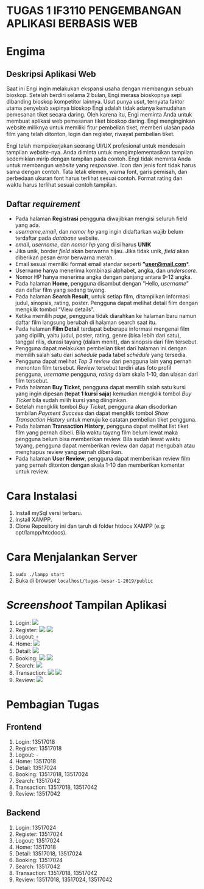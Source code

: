 # TUGAS 1 IF3110 PENGEMBANGAN APLIKASI BERBASIS WEB
# Engima

## Deskripsi Aplikasi Web
Saat ini Engi ingin melakukan ekspansi usaha dengan membangun sebuah bioskop. Setelah berdiri selama 2 bulan, Engi merasa bioskopnya sepi dibanding bioskop kompetitor lainnya. Usut punya usut, ternyata faktor utama penyebab sepinya bioskop Engi adalah tidak adanya kemudahan pemesanan tiket secara daring. Oleh karena itu, Engi meminta Anda untuk membuat aplikasi web pemesanan tiket bioskop daring. Engi menginginkan website miliknya untuk memiliki fitur pembelian tiket, memberi ulasan pada film yang telah ditonton, login dan register, riwayat pembelian tiket.

Engi telah mempekerjakan seorang UI/UX profesional untuk mendesain tampilan *website*-nya. Anda diminta untuk mengimplementasikan tampilan sedemikian mirip dengan tampilan pada contoh. Engi tidak meminta Anda untuk membangun *website* yang *responsive*. Icon dan jenis font tidak harus sama dengan contoh. Tata letak elemen, warna font, garis pemisah, dan perbedaan ukuran font harus terlihat sesuai contoh. Format rating dan waktu harus terlihat sesuai contoh tampilan.

## Daftar *requirement*
- Pada halaman **Registrasi** pengguna diwajibkan mengisi seluruh field yang ada.
- *username*,*email*, dan *nomor hp* yang ingin didaftarkan wajib belum terdaftar pada *database* website.
- *email*, *username*, dan *nomor hp* yang diisi harus **UNIK**
- Jika unik, border *field* akan berwarna hijau. Jika tidak unik, *field* akan diberikan pesan error berwarna merah.
- Email sesuai memiliki format email standar seperti **“user@mail.com***.
- Username hanya menerima kombinasi alphabet, angka, dan *underscore*.
- Nomor HP hanya menerima angka dengan panjang antara 9-12 angka.
- Pada halaman **Home**, pengguna disambut dengan "Hello, *username*" dan daftar film yang sedang tayang.
- Pada halaman **Search Result**, untuk setiap film, ditampilkan informasi judul, sinopsis, rating, poster. Pengguna dapat melihat detail film dengan mengklik tombol “View details”.
- Ketika memilih *page*, pengguna tidak diarahkan ke halaman baru namun daftar film langsung berubah di halaman search saat itu.
- Pada halaman **Film Detail** terdapat beberapa informasi mengenai film yang dipilih, yaitu judul, poster, rating, genre (bisa lebih dari satu), tanggal rilis, durasi tayang (dalam menit), dan sinopsis dari film tersebut.
- Pengguna dapat melakukan pembelian tiket dari halaman ini dengan memilih salah satu dari *schedule* pada tabel *schedule* yang tersedia.
- Pengguna dapat melihat *Top 3 review* dari pengguna lain yang pernah menonton film tersebut. *Review* tersebut terdiri atas foto profil pengguna, *username* pengguna, *rating* dalam skala 1-10, dan ulasan dari film tersebut.
- Pada halaman **Buy Ticket**, pengguna dapat memilih salah satu kursi yang ingin dipesan (**tepat 1 kursi saja**) kemudian mengklik tombol *Buy Ticket* bila sudah milih kursi yang diinginkan.
- Setelah mengklik tombol *Buy Ticket*, pengguna akan disodorkan tambilan *Payment Success* dan dapat mengklik tombol *Show Transaction History* untuk menuju ke catatan pembelian tiket pengguna.
- Pada halaman **Transaction History**, pengguna dapat melihat list tiket film yang pernah dibeli. Bila waktu tayang film belum lewat maka pengguna belum bisa memberikan review. Bila sudah lewat waktu tayang, pengguna dapat memberikan review dan dapat mengubah atau menghapus review yang pernah diberikan.
- Pada halaman **User Review**, pengguna dapat memberikan review film yang pernah ditonton dengan skala 1-10 dan memberikan komentar untuk review.

# Cara Instalasi
1. Install mySql versi terbaru.
2. Install XAMPP.
3. Clone Repository ini dan taruh di folder htdocs XAMPP (e.g: opt/lampp/htcdocs).

# Cara Menjalankan Server
1. `sudo ./lampp start`
2. Buka di browser `localhost/tugas-besar-1-2019/public`

# *Screenshoot* Tampilan Aplikasi
1. Login:
    ![](doc/1.png)
2. Register: 
   ![](doc/2.png)
   ![](doc/3.png)
3. Logout: -
4. Home: 
   ![](doc/4.png)
5. Detail:
   ![](doc/5.png)
6. Booking:
  ![](doc/6.png)
  ![](doc/7.png)
7. Search: 
  ![](doc/11.png)
8. Transaction:
  ![](doc/8.png)
  ![](doc/9.png)
9. Review: 
  ![](doc/10.png)

# Pembagian Tugas
## Frontend
1. Login: 13517018
2. Register: 13517018
3. Logout: -
4. Home: 13517018
5. Detail: 13517024
6. Booking: 13517018, 13517024
7. Search: 13517042
8. Transaction: 13517018, 13517042
9. Review: 13517042

## Backend
1. Login: 13517024
2. Register: 13517024 
3. Logout: 13517024
4. Home: 13517018
5. Detail: 13517018, 13517024
6. Booking: 13517024
7. Search: 13517042
8. Transaction: 13517018, 13517042
9. Review: 13517018, 13517024, 13517042